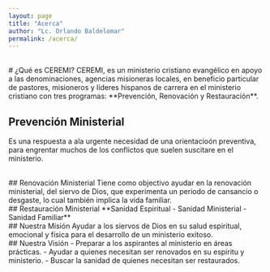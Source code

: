 ```yaml
---
layout: page
title: "Acerca"
author: "Lc. Orlando Baldelomar"
permalink: /acerca/
---
```

<br>
# ¿Qué es CEREMI?
CEREMI, es un ministerio cristiano evangélico en apoyo a las denominaciones, agencias misioneras locales, en beneficio particular de pastores, misioneros y líderes hispanos de carrera en el ministerio cristiano con tres programas: **Prevención, Renovación y Restauración**.

<br>

## Prevención Ministerial
Es una respuesta a ala urgente necesidad de una orientacioón preventiva, para engrentar muchos de los conflictos que suelen suscitare en el ministerio.

<br>
## Renovación Ministerial
Tiene como objectivo ayudar en la renovación ministerial, del siervo de Dios, que experimenta un periodo de cansancio o desgaste, lo cual también implica la vida familiar.

<br>
## Restauración Ministerial
**Sanidad Espiritual - Sanidad Ministerial - Sanidad Familiar**

<br>
## Nuestra Misión
Ayudar a los siervos de Dios en su salud espiritual, emocional y física para el desarrollo de un ministerio exitoso.

<br>
## Nuestra Visión
 - Preparar a los aspirantes al ministerio en áreas prácticas.
 - Ayudar a quienes necesitan ser renovados en su espíritu y ministerio.
 - Buscar la sanidad de quienes necesitan ser restaurados.
